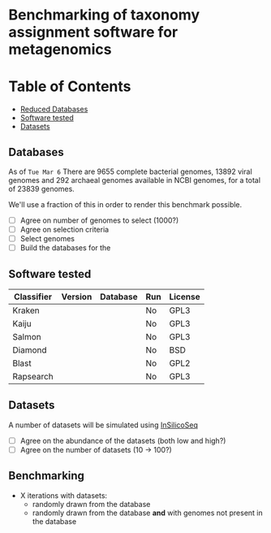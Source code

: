 # Benchmarking of taxonomy assignment software for metagenomics

# Table of Contents

* [Reduced Databases](#benchmarked-software)
* [Software tested](#software-tested)
* [Datasets](#datasets)

## Databases

As of `Tue Mar 6` There are 9655 complete bacterial genomes, 13892 viral genomes and 292 archaeal genomes available in NCBI genomes, for a total of 23839 genomes.

We'll use a fraction of this in order to render this benchmark possible.

- [ ] Agree on number of genomes to select (1000?)
- [ ] Agree on selection criteria
- [ ] Select genomes
- [ ] Build the databases for the

## Software tested

Classifier | Version | Database | Run | License
--- | --- | --- | --- | ---
Kraken | | | No | GPL3
Kaiju | | | No | GPL3
Salmon | | | No | GPL3
Diamond | | | No | BSD
Blast | | | No | GPL2
Rapsearch | | | No | GPL3

## Datasets

A number of datasets will be simulated using [InSilicoSeq](https://github.com/HadrienG/InSilicoSeq)

- [ ] Agree on the abundance of the datasets (both low and high?)
- [ ] Agree on the number of datasets (10 -> 100?)

## Benchmarking

- X iterations with datasets:
    - randomly drawn from the database
    - randomly drawn from the database **and** with genomes not present in the database
